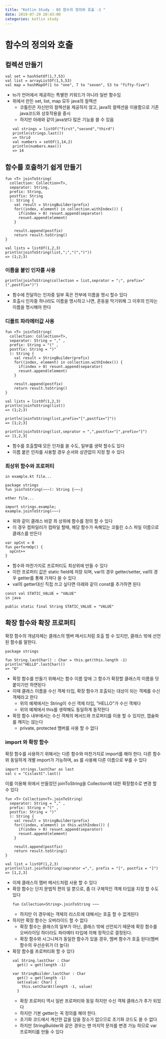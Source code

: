 ```yaml
---
title: "Kotlin Study - 03 함수의 정의와 호출 -1 "
date: 2019-07-29 20:43:00 
categories: kotlin study
---
```


# 함수의 정의와 호출

## 컬렉션 만들기
~~~
val set = hashSetOf(1,7,53)
val list = arrayListOf(1,5,53)
val map = hashMapOf(1 to "one", 7 to "seven", 53 to "fifty-five")
~~~
* to가 언어에서 제공하는 특별한 키워드가 아니라 일반 함수임
* 위에서 만든 set, list, map 모두 java의 컬렉션
  - 코틀린은 자신만의 컬렉션을 제공하지 않고, java의 컬렉션을 이용함으로 기존 java코드와 상호작용을 중시
  - 하지만 아래와 같이 java보다 많은 기능을 쓸 수 있음
  ~~~
  val strings = listOf("first","second","third")
  println(strings.last())
  => thrid
  val numbers = setOf(1,14,2)
  println(numbers.max())
  => 14
  ~~~

## 함수를 호출하기 쉽게 만들기
~~~
fun <T> joinToString(
  collection: Collection<T>,
  separator: String,
  prefix: String,
  postfix: String
  ): String {
    val result = StringBuilder(prefix)
    for((index, element) in collection.withIndex()) {
      if(index > 0) resunt.append(separator)
      resunt.append(element)
    }
    
    result.append(postfix)
    return result.toString()
}

val lists = listOf(1,2,3)
println(joinToString(list,";","(",")"))
=> (1;2;3)

~~~

### 이름을 붙인 인자를 사용
~~~
println(joinToString(collection = list,seprator = ";", prefix="(",postfix=")")
~~~
* 함수에 전달하는 인자중 일부 혹은 전부에 이름을 명시 할수 있다
* 호출시 인자중 하나라도 이름을 명시하고 나면, 혼동을 막기위해 그 이후의 인자는 이름을 명시해야 한다

### 디폴트 파라메터값 사용
~~~
fun <T> joinToString(
  collection: Collection<T>,
  separator: String = "," ,
  prefix: String = "(" ,
  postfix: String = ")" 
  ): String {
    val result = StringBuilder(prefix)
    for((index, element) in collection.withIndex()) {
      if(index > 0) resunt.append(separator)
      resunt.append(element)
    }
    
    result.append(postfix)
    return result.toString()
}

val lists = listOf(1,2,3)
println(joinToString(list))
=> (1;2;3)

println(joinToString(list,prefix="[",postfix="]"))
=> [1;2;3]

println(joinToString(list,seprator = ",",postfix="[",prefix="]")
=> ]1,2,3[
~~~
* 함수를 호출할때 모든 인자를 쓸 수도, 일부를 생략 할수도 있다
* 이름 붙은 인자를 사용할 경우 순서와 상관없이 지정 할 수 있다

### 최상위 함수와 프로퍼티
~~~
in example.kt file...

package strings
fun joinToString(~~~): String {~~~}

other file...

import strings.example;
example.joinToString(~~~)
~~~
* 위와 같이 클래스 바깥 최 상위에 함수를 정의 할 수 있다
* 이 경우 컴파일러가 컴파일 할때, 해당 함수가 속해있는 코틀린 소스 파일 이름으로 클래스를 만든다

~~~
var opCnt = 0
fun performOp() {
  opCnt++
}
~~~
* 함수와 마찬가지로 프로퍼티도 최상위에 만들 수 있다
* 이런 프로퍼티 값은 static field에 저장 되며, var의 경우 getter/setter, val의 경우 getter를 통해 가져다 쓸 수 있다
* val의 getter대신 직접 쓰고 싶다면 아래와 같이 const를 추가하면 된다

~~~
const val STATIC_VALUE = "VALUE"
in java

public static final String STATIC_VALUE = "VALUE"
~~~

## 확장 함수와 확장 프로퍼티
확장 함수의 개념자체는 클래스의 멤버 메서드처럼 호출 할 수 있지만, 클래스 밖에 선언된 함수를 말한다.
~~~
package strings

fun String.lastChar() : Char = this.get(this.length -1)
println("HELLO".lastChar()) 
=> "O"
~~~
* 확장 함수를 만들기 위해서는 함수 이름 앞에 그 함수가 확장할 클래스의 이름을 덧붙이기만 하면된다
* 이때 클래스 이름을 수신 객체 타입, 확장 함수가 호출되는 대상이 되는 객체를 수신 객체라고 한다
  - 위의 예제에서는 String이 수신 객체 타입, "HELLO"가 수신 객체다
  - 위의 예제에서 this를 생략해도 동일하게 동작한다
* 확장 함수 내부에서는 수신 객체의 메서드와 프로퍼티를 이용 할 수 있지만, 캡슐화를 깨지는 않는다
  - private, protected 멤버를 사용 할 수 없다

### import 와 확장 함수
확장 함수를 사용하기 위해서는 다른 함수와 마찬가지로 import를 해야 한다. 다른 함수와 동일하게 개별 import가 가능하며,
as 를 사용해 다른 이름으로 부를 수 있다
~~~
import strings.lastChar as last
val c = "CislastC".last()
~~~
이를 이용해 위에서 만들었던 joinToString을 Collection<T>에 대한 확장함수로 변경 할 수 있다
~~~
fun <T> Collection<T>.joinToString(
  separator: String = "," ,
  prefix: String = "(" ,
  postfix: String = ")" 
  ): String {
    val result = StringBuilder(prefix)
    for((index, element) in this.withIndex()) {
      if(index > 0) resunt.append(separator)
      resunt.append(element)
    }
    
    result.append(postfix)
    return result.toString()
}

val list = listOf(1,2,3)
println(list.joinToString(seprator =",", prefix = "[", postfix = "]")
=> [1,2,3]
~~~
* 이제 클래스의 멤버 메서드처럼 사용 할 수 있다
* 확장 함수는 단지 문법적 편의 일 뿐으로, 좀 더 구체적인 객체 타입을 지정 할 수도 있다
  ~~~
  fun Collection<String>.joinToString ~~~
  ~~~
  - 하지만 이 경우에는 객체의 리스트에 대해서는 호출 할 수 없게된다
* 하지만 확장 함수는 오버라이드 할 수 없다
  - 확장 함수는 클래스의 일부가 아닌, 클래스 밖에 선언되기 때문에 확장 함수를 오버라이딩 하더라도 파라메터 타입에 의해 정적으로 결정된다.
  - 확장 함수와 시그니쳐가 동일한 함수가 있을 경우, 멤버 함수가 호출 된다(멤버 함수의 우선순위가 더 높다)
* 확장 함수를 프로퍼티화 할 수 있다
  ~~~
  val String.lastChar : Char
    get() = get(length -1)
  
  var StringBuilder.lastChar : Char
    get() = get(length -1)
    set(value: Char) {
      this.setCharAt(length -1, value)
    }
  ~~~
  - 확장 프로퍼티 역시 일반 프로퍼티와 동일 하지만 수신 객체 클래스가 추가 되었다
  - 하지만 기본 getter는 꼭 정의를 해야 한다.
  - 초기화 코드에서 계산한 값을 담을 장소가 없으므로 초기화 코드도 쓸 수 없다
  - 하지만 StringBuilder와 같은 경우는 맨 마지막 문자를 변경 가능 하므로 var 프로퍼티를 만들 수 있다
